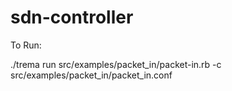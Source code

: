 # sdn-controller

To Run:

./trema run src/examples/packet_in/packet-in.rb -c src/examples/packet_in/packet_in.conf
